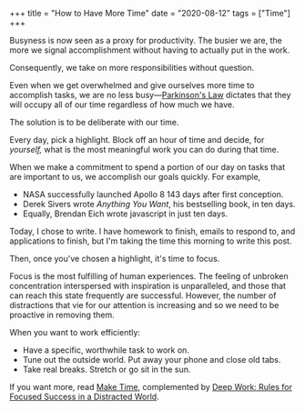 +++
title = "How to Have More Time"
date = "2020-08-12"
tags = ["Time"]
+++


Busyness is now seen as a proxy for productivity. The busier we are, the more we signal accomplishment without having to actually put in the work.

Consequently, we take on more responsibilities without question.

Even when we get overwhelmed and give ourselves more time to accomplish tasks, we are no less busy—[Parkinson's Law](https://aliabdaal.com/parkinsons-law/) dictates that they will occupy all of our time regardless of how much we have.

The solution is to be deliberate with our time.

Every day, pick a highlight. Block off an hour of time and decide, for *yourself,* what is the most meaningful work you can do during that time.
  
When we make a commitment to spend a portion of our day on tasks that are important to us, we accomplish our goals quickly. For example,

- NASA successfully launched Apollo 8 143 days after first conception.
- Derek Sivers wrote *Anything You Want*, his bestselling book, in ten days.
- Equally, Brendan Eich wrote javascript in just ten days.

Today, I chose to write. I have homework to finish, emails to respond to, and applications to finish, but I'm taking the time this morning to write this post.

Then, once you've chosen a highlight, it's time to focus.

Focus is the most fulfilling of human experiences. The feeling of unbroken concentration interspersed with inspiration is unparalleled, and those that can reach this state frequently are successful. However, the number of distractions that vie for our attention is increasing and so we need to be proactive in removing them.

When you want to work efficiently:

- Have a specific, worthwhile task to work on.
- Tune out the outside world. Put away your phone and close old tabs.
- Take real breaks. Stretch or go sit in the sun.

If you want more, read [Make Time](https://www.amazon.ca/Make-Time-Focus-Matters-Every-ebook/dp/B078QSCM3V/ref=sr_1_1?dchild=1&keywords=make+time&qid=1597335490&sr=8-1), complemented by [Deep Work: Rules for Focused Success in a Distracted World](https://www.amazon.ca/Deep-Work-Focused-Success-Distracted/dp/1455586692/ref=sr_1_1?dchild=1&keywords=deep+work&qid=1597335531&sr=8-1).
